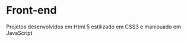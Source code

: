 <h1> Front-end</h1>

Projetos desenvolvidos em Html 5 estilizado em CSS3 
e manipuado em JavaScript


